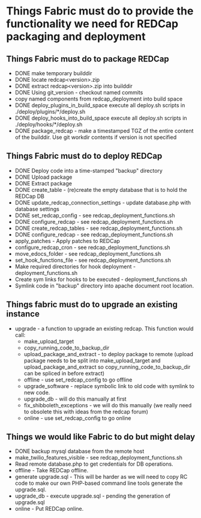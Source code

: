 # Things Fabric must do to provide the functionality we need for REDCap packaging and deployment

## Things Fabric must do to package REDCap

* DONE make temporary builddir
* DONE locate redcap\<version\>.zip
* DONE extract redcap\<version\>.zip into builddir
* DONE Using git_version - checkout named commits
* copy named components from redcap_deployment into build space
* DONE deploy_plugins_in_build_space execute all deploy.sh scripts in ./deploy/plugins/*/deploy.sh
* DONE deploy_hooks_into_build_space execute all deploy.sh scripts in ./deploy/hooks/*/deploy.sh
* DONE package_redcap - make a timestamped TGZ of the entire content of the builddir. Use git workdir contents if version is not specified


## Things Fabric must do to deploy REDCap

* DONE Deploy code into a time-stamped "backup" directory
* DONE Upload package
* DONE Extract package
* DONE create_table - (re)create the empty database that is to hold the REDCap DB
* DONE update_redcap_connection_settings - update database.php with database settings
* DONE set_redcap_config - see redcap\_deployment\_functions.sh
* DONE configure_redcap - see redcap\_deployment\_functions.sh
* DONE create_redcap_tables - see redcap\_deployment\_functions.sh
* DONE configure_redcap - see redcap\_deployment\_functions.sh
* apply_patches - Apply patches to REDCap
* configure_redcap_cron - see redcap\_deployment\_functions.sh
* move_edocs_folder - see redcap\_deployment\_functions.sh
* set_hook_functions_file - see redcap\_deployment\_functions.sh
* Make required directories for hook deployment - deployment_functions.sh
* Create sym links for hooks to be executed - deployment_functions.sh
* Symlink code in "backup" directory into apache document root location.


## Things fabric must do to upgrade an existing instance
* upgrade - a function to upgrade an existing redcap. This function would call:
    * make_upload_target
    * copy_running_code_to_backup_dir
    * upload_package_and_extract - to deploy package to remote (upload package needs to be split into make_upload_target and upload_package_and_extract so copy_running_code_to_backup_dir can be spliced in before extract)
    * offline - use set_redcap_config to go offline
    * upgrade_software - replace symbolic link to old code with symlink to new code.
    * upgrade_db - will do this manually at first
    * fix_shibboleth_exceptions - we will do this manually (we really need to obsolete this with ideas from the redcap forum)
    * online - use set_redcap_config to go online


## Things we would like Fabric to do but might delay

* DONE backup mysql database from the remote host
* make_twilio_features_visible - see redcap\_deployment\_functions.sh
* Read remote database.php to get credentials for DB operations.
* offline - Take REDCap offline.
* generate upgrade.sql - This will be harder as we will need to copy RC code to make our own PHP-based command line tools generate the upgrade.sql.
* upgrade_db - execute upgrade.sql - pending the generation of upgrade.sql
* online - Put REDCap online.

